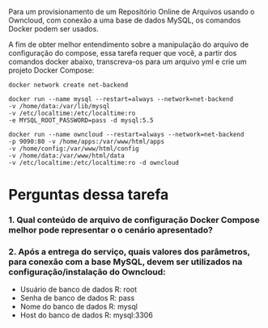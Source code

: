 Para um provisionamento de um Repositório Online de Arquivos usando o Owncloud, com conexão a uma base de dados MySQL, os comandos Docker podem ser usados.

A fim de obter melhor entendimento sobre a manipulação do arquivo de configuração do compose, essa tarefa requer que você, a partir dos comandos docker abaixo, transcreva-os para um arquivo yml e crie um projeto Docker Compose:


    docker network create net-backend 

    docker run --name mysql --restart=always --network=net-backend 
    -v /home/data:/var/lib/mysql 
    -v /etc/localtime:/etc/localtime:ro 
    -e MYSQL_ROOT_PASSWORD=pass -d mysql:5.5 

    docker run --name owncloud --restart=always --network=net-backend 
    -p 9090:80 -v /home/apps:/var/www/html/apps 
    -v /home/config:/var/www/html/config 
    -v /home/data:/var/www/html/data 
    -v /etc/localtime:/etc/localtime:ro -d owncloud

# Perguntas dessa tarefa

### 1. Qual conteúdo de arquivo de configuração Docker Compose melhor pode representar o o cenário apresentado?

### 2. Após a entrega do serviço, quais valores dos parâmetros, para conexão com a base MySQL, devem ser utilizados na configuração/instalação do Owncloud:

- Usuário de banco de dados
    R: root
- Senha de banco de dados
    R: pass
- Nome do banco de dados
    R: mysql
- Host do banco de dados
    R: mysql:3306
